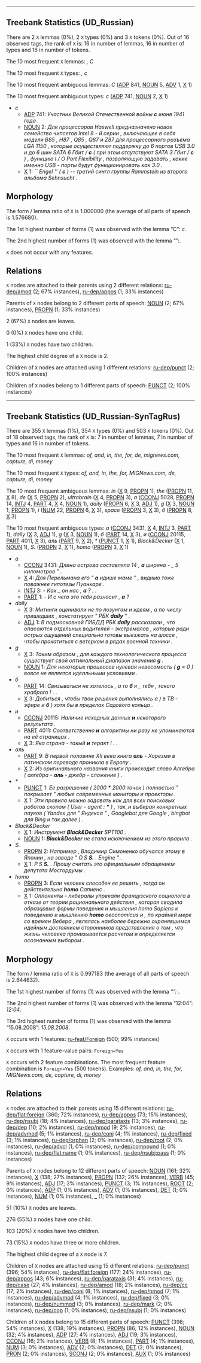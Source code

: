 

--------------------------------------------------------------------------------

## Treebank Statistics (UD_Russian)

There are 2 `X` lemmas (0%), 2 `X` types (0%) and 3 `X` tokens (0%).
Out of 16 observed tags, the rank of `X` is: 16 in number of lemmas, 16 in number of types and 16 in number of tokens.

The 10 most frequent `X` lemmas: <em>​, С</em>

The 10 most frequent `X` types:  <em>​, с</em>

The 10 most frequent ambiguous lemmas: <em>С</em> ([ADP]() 841, [NOUN]() 5, [ADV]() 1, [X]() 1)

The 10 most frequent ambiguous types:  <em>с</em> ([ADP]() 741, [NOUN]() 2, [X]() 1)


* <em>с</em>
  * [ADP]() 741: <em>Участник Великой Отечественной войны <b>с</b> июня 1941 года .</em>
  * [NOUN]() 2: <em>Для процессоров Haswell предназначено новое семейство чипсетов Intel 8 - й серии , включающее в себя модели B85 , H87 , Q85 , Q87 и Z87 для процессорного разъёма LGA 1150 , которые осуществляют поддержку до 6 портов USB 3.0 и до 6 шин SATA 6 Гбит / <b>с</b> ( при этом отсутствуют SATA 3 Гбит / <b>с</b> ) , функцию I / O Port Flexibility , позволяющую задавать , какие именно USB - порты будут функционировать как 3.0 .</em>
  * [X]() 1: <em>`` Engel &#39;&#39; ( <b>с</b> ) -- третий сингл группы Rammstein из второго альбома Sehnsucht .</em>

## Morphology

The form / lemma ratio of `X` is 1.000000 (the average of all parts of speech is 1.576680).

The 1st highest number of forms (1) was observed with the lemma “С”: <em>с</em>.

The 2nd highest number of forms (1) was observed with the lemma “​”: <em>​</em>.

`X` does not occur with any features.


## Relations

`X` nodes are attached to their parents using 2 different relations: [ru-dep/amod]() (2; 67% instances), [ru-dep/appos]() (1; 33% instances)

Parents of `X` nodes belong to 2 different parts of speech: [NOUN]() (2; 67% instances), [PROPN]() (1; 33% instances)

2 (67%) `X` nodes are leaves.

0 (0%) `X` nodes have one child.

1 (33%) `X` nodes have two children.

The highest child degree of a `X` node is 2.

Children of `X` nodes are attached using 1 different relations: [ru-dep/punct]() (2; 100% instances)

Children of `X` nodes belong to 1 different parts of speech: [PUNCT]() (2; 100% instances)



--------------------------------------------------------------------------------

## Treebank Statistics (UD_Russian-SynTagRus)

There are 355 `X` lemmas (1%), 354 `X` types (0%) and 503 `X` tokens (0%).
Out of 18 observed tags, the rank of `X` is: 7 in number of lemmas, 7 in number of types and 16 in number of tokens.

The 10 most frequent `X` lemmas: <em>of, and, in, the, for, de, mignews.com, capture, di, money</em>

The 10 most frequent `X` types:  <em>of, and, in, the, for, MIGNews.com, de, capture, di, money</em>

The 10 most frequent ambiguous lemmas: <em>in</em> ([X]() 9, [PROPN]() 1), <em>the</em> ([PROPN]() 11, [X]() 8), <em>de</em> ([X]() 5, [PROPN]() 2), <em>ultrabrain</em> ([X]() 4, [PROPN]() 3), <em>а</em> ([CCONJ]() 5028, [PROPN]() 14, [INTJ]() 4, [PART]() 4, [X]() 4, [NOUN]() 1), <em>daily</em> ([PROPN]() 6, [X]() 3, [ADJ]() 1), <em>g</em> ([X]() 3, [NOUN]() 1, [PROPN]() 1), <em>i</em> ([NUM]() 22, [PROPN]() 6, [X]() 3), <em>space</em> ([PROPN]() 3, [X]() 3), <em>б</em> ([PROPN]() 8, [X]() 3)

The 10 most frequent ambiguous types:  <em>а</em> ([CCONJ]() 3431, [X]() 4, [INTJ]() 3, [PART]() 1), <em>daily</em> ([X]() 3, [ADJ]() 1), <em>g</em> ([X]() 3, [NOUN]() 1), <em>б</em> ([PART]() 14, [X]() 3), <em>и</em> ([CCONJ]() 20115, [PART]() 4011, [X]() 3), <em>аль</em> ([PART]() 9, [X]() 2), <em>*</em> ([PUNCT]() 1, [X]() 1), <em>Black&Decker</em> ([X]() 1, [NOUN]() 1), <em>S.</em> ([PROPN]() 2, [X]() 1), <em>homo</em> ([PROPN]() 3, [X]() 1)


* <em>а</em>
  * [CCONJ]() 3431: <em>Длина острова составляла 14 , <b>а</b> ширина - _ 5 километров " .</em>
  * [X]() 4: <em>Для Перельмана его " <b>а</b> идише маме " , видимо тоже поважнее гипотезы Пуанкаре .</em>
  * [INTJ]() 3: <em>- Как _ он нас , <b>а</b> ? . .</em>
  * [PART]() 1: <em>- И с чего это тебя разносит , <b>а</b> ?</em>
* <em>daily</em>
  * [X]() 3: <em>Митинги оценивали не по лозунгам и идеям , а по числу пришедших , констатирует " РБК <b>daily</b> " .</em>
  * [ADJ]() 1: <em>В подмосковной ГИБДД РБК <b>daily</b> рассказали , что опасаются отдельных водителей - экстремалов , которые ради острых ощущений специально готовы выезжать на шоссе , чтобы прокатиться с ветерком в рядах военной техники .</em>
* <em>g</em>
  * [X]() 3: <em>Таким образом , для каждого технологического процесса существует свой оптимальный диапазон значения <b>g</b> .</em>
  * [NOUN]() 1: <em>Для некоторых процессов нулевая невесомость ( <b>g</b> = 0 ) вовсе не является идеальными условиями .</em>
* <em>б</em>
  * [PART]() 14: <em>Связываться не хотелось , а то <b>б</b> я _ тебя , такого храброго ! . .</em>
  * [X]() 3: <em>Добиться , чтобы твои решения выполнялись а ) в ТВ - эфире и <b>б</b> ) хотя бы в пределах Садового кольца .</em>
* <em>и</em>
  * [CCONJ]() 20115: <em>Наличие исходных данных <b>и</b> некоторого результата .</em>
  * [PART]() 4011: <em>Соответственно <b>и</b> алгоритмы ни разу не упоминаются на её страницах .</em>
  * [X]() 3: <em>Яка страна - такый <b>и</b> теракт ! . .</em>
* <em>аль</em>
  * [PART]() 9: <em>В первой половине XII века книга <b>аль</b> - Хорезми в латинском переводе проникла в Европу .</em>
  * [X]() 2: <em>Из оригинального названия книги происходит слово Алгебра ( алгебра - <b>аль</b> - джебр - сложение ) .</em>
* <em>*</em>
  * [PUNCT]() 1: <em>Ее разрешение ( 2000 <b>*</b> 2000 точек ) полностью " покрывает " любые современные мониторы и проекторы .</em>
  * [X]() 1: <em>Эти правила можно задавать как для всех поисковых роботов скопом ( User - agent : <b>*</b> ) , так_и выбирая конкретных пауков ( Yandex для " Яндекса " , Googlebot для Google , bingbot для Bing и так далее ) .</em>
* <em>Black&Decker</em>
  * [X]() 1: <em>Инструмент <b>Black&Decker</b> SPT100 .</em>
  * [NOUN]() 1: <em><b>Black&Decker</b> не стала исключением из этого правила .</em>
* <em>S.</em>
  * [PROPN]() 2: <em>Например , Владимир Симоненко обучался этому в Японии , на заводе " O.S <b>S.</b> . Engine " .</em>
  * [X]() 1: <em>P.S <b>S.</b> . Прошу считать это официальным обращением депутата Мосгордумы .</em>
* <em>homo</em>
  * [PROPN]() 3: <em>Если человек способен ее решить , тогда он действительно <b>homo</b> Сапиенс .</em>
  * [X]() 1: <em>Оппоненты - либералы упрекали французского социолога в отказе от теории рационального действия , которая сводила образцовые формы поведения и мышления homo Sapiens к поведению и мышлению <b>homo</b> oeconomicus и , по крайней мере со времен Вебера , являлась наиболее бережно охранявшимся идейным достоянием сторонников представления о том , что жизнь человека пронизывается расчетом и определяется осознанным выбором .</em>

## Morphology

The form / lemma ratio of `X` is 0.997183 (the average of all parts of speech is 2.644632).

The 1st highest number of forms (1) was observed with the lemma “*”: <em>*</em>.

The 2nd highest number of forms (1) was observed with the lemma “12:04”: <em>12:04</em>.

The 3rd highest number of forms (1) was observed with the lemma “15.08.2008”: <em>15.08.2008</em>.

`X` occurs with 1 features: [ru-feat/Foreign]() (500; 99% instances)

`X` occurs with 1 feature-value pairs: `Foreign=Yes`

`X` occurs with 2 feature combinations.
The most frequent feature combination is `Foreign=Yes` (500 tokens).
Examples: <em>of, and, in, the, for, MIGNews.com, de, capture, di, money</em>


## Relations

`X` nodes are attached to their parents using 15 different relations: [ru-dep/flat:foreign]() (360; 72% instances), [ru-dep/appos]() (73; 15% instances), [ru-dep/nsubj]() (18; 4% instances), [ru-dep/parataxis]() (13; 3% instances), [ru-dep/dep]() (10; 2% instances), [ru-dep/nmod]() (9; 2% instances), [ru-dep/advmod]() (5; 1% instances), [ru-dep/conj]() (4; 1% instances), [ru-dep/fixed]() (3; 1% instances), [ru-dep/orphan]() (2; 0% instances), [ru-dep/root]() (2; 0% instances), [ru-dep/advcl]() (1; 0% instances), [ru-dep/compound]() (1; 0% instances), [ru-dep/flat:name]() (1; 0% instances), [ru-dep/nsubj:pass]() (1; 0% instances)

Parents of `X` nodes belong to 12 different parts of speech: [NOUN]() (161; 32% instances), [X]() (138; 27% instances), [PROPN]() (132; 26% instances), [VERB]() (45; 9% instances), [ADJ]() (17; 3% instances), [PUNCT]() (3; 1% instances), [ROOT]() (2; 0% instances), [ADP]() (1; 0% instances), [ADV]() (1; 0% instances), [DET]() (1; 0% instances), [NUM]() (1; 0% instances), [_]() (1; 0% instances)

51 (10%) `X` nodes are leaves.

276 (55%) `X` nodes have one child.

103 (20%) `X` nodes have two children.

73 (15%) `X` nodes have three or more children.

The highest child degree of a `X` node is 7.

Children of `X` nodes are attached using 15 different relations: [ru-dep/punct]() (396; 54% instances), [ru-dep/flat:foreign]() (177; 24% instances), [ru-dep/appos]() (43; 6% instances), [ru-dep/parataxis]() (31; 4% instances), [ru-dep/case]() (27; 4% instances), [ru-dep/amod]() (18; 2% instances), [ru-dep/cc]() (17; 2% instances), [ru-dep/conj]() (8; 1% instances), [ru-dep/nmod]() (7; 1% instances), [ru-dep/advmod]() (4; 1% instances), [ru-dep/fixed]() (3; 0% instances), [ru-dep/nummod]() (3; 0% instances), [ru-dep/mark]() (2; 0% instances), [ru-dep/cop]() (1; 0% instances), [ru-dep/nsubj]() (1; 0% instances)

Children of `X` nodes belong to 15 different parts of speech: [PUNCT]() (396; 54% instances), [X]() (138; 19% instances), [PROPN]() (86; 12% instances), [NOUN]() (32; 4% instances), [ADP]() (27; 4% instances), [ADJ]() (19; 3% instances), [CCONJ]() (16; 2% instances), [VERB]() (8; 1% instances), [PART]() (4; 1% instances), [NUM]() (3; 0% instances), [ADV]() (2; 0% instances), [DET]() (2; 0% instances), [PRON]() (2; 0% instances), [SCONJ]() (2; 0% instances), [AUX]() (1; 0% instances)

